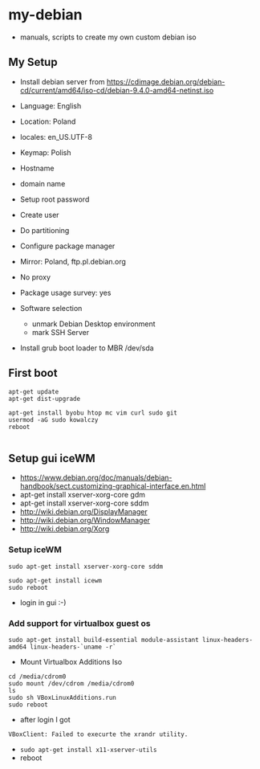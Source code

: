 # my-debian
* manuals, scripts to create my own custom debian iso

## My Setup 

* Install debian server from https://cdimage.debian.org/debian-cd/current/amd64/iso-cd/debian-9.4.0-amd64-netinst.iso 
* Language: English 
* Location: Poland
* locales: en_US.UTF-8
* Keymap: Polish 
* Hostname
* domain name
* Setup root password
* Create user
* Do partitioning 
* Configure package manager
* Mirror: Poland, ftp.pl.debian.org
* No proxy 
* Package usage survey: yes

* Software selection 
  * unmark Debian Desktop environment
  * mark SSH Server
* Install grub boot loader to MBR /dev/sda


## First boot 

```
apt-get update
apt-get dist-upgrade

apt-get install byobu htop mc vim curl sudo git 
usermod -aG sudo kowalczy 
reboot 


```

## Setup gui iceWM

* https://www.debian.org/doc/manuals/debian-handbook/sect.customizing-graphical-interface.en.html
* apt-get install xserver-xorg-core gdm
* apt-get install xserver-xorg-core sddm
* http://wiki.debian.org/DisplayManager
* http://wiki.debian.org/WindowManager
* http://wiki.debian.org/Xorg

### Setup iceWM

```
sudo apt-get install xserver-xorg-core sddm 

sudo apt-get install icewm
sudo reboot 

```

* login in gui  :-) 

### Add support for virtualbox guest os 

```
sudo apt-get install build-essential module-assistant linux-headers-amd64 linux-headers-`uname -r`
```

* Mount Virtualbox Additions Iso 
```
cd /media/cdrom0
sudo mount /dev/cdrom /media/cdrom0
ls
sudo sh VBoxLinuxAdditions.run 
sudo reboot 

```
* after login I got 
```
VBoxClient: Failed to execurte the xrandr utility. 
```
* `sudo apt-get install x11-xserver-utils`
* reboot 



